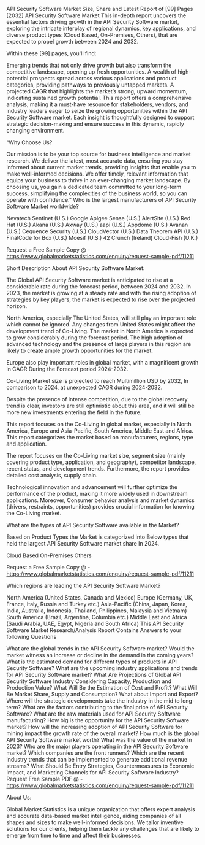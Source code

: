API Security Software Market Size, Share and Latest Report of [99] Pages [2032]
API Security Software Market This in-depth report uncovers the essential factors driving growth in the API Security Software market, exploring the intricate interplay of regional dynamics, key applications, and diverse product types (Cloud Based, On-Premises, Others), that are expected to propel growth between 2024 and 2032.

Within these [99] pages, you'll find:

Emerging trends that not only drive growth but also transform the competitive landscape, opening up fresh opportunities.
A wealth of high-potential prospects spread across various applications and product categories, providing pathways to previously untapped markets.
A projected CAGR that highlights the market’s strong, upward momentum, indicating sustained growth potential.
This report offers a comprehensive analysis, making it a must-have resource for stakeholders, vendors, and industry leaders eager to seize the growing opportunities within the API Security Software market. Each insight is thoughtfully designed to support strategic decision-making and ensure success in this dynamic, rapidly changing environment.

“Why Choose Us?

Our mission is to be your top source for business intelligence and market research.
We deliver the latest, most accurate data, ensuring you stay informed about current market trends, providing insights that enable you to make well-informed decisions.
We offer timely, relevant information that equips your business to thrive in an ever-changing market landscape.
By choosing us, you gain a dedicated team committed to your long-term success, simplifying the complexities of the business world, so you can operate with confidence.”
Who is the largest manufacturers of API Security Software Market worldwide?

 

Nevatech Sentinet (U.S.)
Google Apigee Sense (U.S.)
AlertSite (U.S.)
Red Hat (U.S.)
Akana (U.S.)
Axway (U.S.)
aapi (U.S.)
Appdome (U.S.)
Avanan (U.S.)
Cequence Security (U.S.)
CloudVector (U.S.)
Data Theorem API (U.S.)
FinalCode for Box (U.S.)
Moesif (U.S.)
42 Crunch (Ireland)
Cloud-Fish (U.K.)
 

Request a Free Sample Copy @ - https://www.globalmarketstatistics.com/enquiry/request-sample-pdf/11211

 

Short Description About API Security Software Market:

The Global API Security Software market is anticipated to rise at a considerable rate during the forecast period, between 2024 and 2032. In 2023, the market is growing at a steady rate and with the rising adoption of strategies by key players, the market is expected to rise over the projected horizon.

North America, especially The United States, will still play an important role which cannot be ignored. Any changes from United States might affect the development trend of Co-Living. The market in North America is expected to grow considerably during the forecast period. The high adoption of advanced technology and the presence of large players in this region are likely to create ample growth opportunities for the market.

Europe also play important roles in global market, with a magnificent growth in CAGR During the Forecast period 2024-2032.

Co-Living Market size is projected to reach Multimillion USD by 2032, In comparison to 2024, at unexpected CAGR during 2024-2032.

Despite the presence of intense competition, due to the global recovery trend is clear, investors are still optimistic about this area, and it will still be more new investments entering the field in the future.

This report focuses on the Co-Living in global market, especially in North America, Europe and Asia-Pacific, South America, Middle East and Africa. This report categorizes the market based on manufacturers, regions, type and application.

The report focuses on the Co-Living market size, segment size (mainly covering product type, application, and geography), competitor landscape, recent status, and development trends. Furthermore, the report provides detailed cost analysis, supply chain.

Technological innovation and advancement will further optimize the performance of the product, making it more widely used in downstream applications. Moreover, Consumer behavior analysis and market dynamics (drivers, restraints, opportunities) provides crucial information for knowing the Co-Living market.

What are the types of API Security Software available in the Market?

Based on Product Types the Market is categorized into Below types that held the largest API Security Software market share In 2024.

 

Cloud Based
On-Premises
Others
 

Request a Free Sample Copy @ - https://www.globalmarketstatistics.com/enquiry/request-sample-pdf/11211

Which regions are leading the API Security Software Market?

North America (United States, Canada and Mexico)
Europe (Germany, UK, France, Italy, Russia and Turkey etc.)
Asia-Pacific (China, Japan, Korea, India, Australia, Indonesia, Thailand, Philippines, Malaysia and Vietnam)
South America (Brazil, Argentina, Columbia etc.)
Middle East and Africa (Saudi Arabia, UAE, Egypt, Nigeria and South Africa)
This API Security Software Market Research/Analysis Report Contains Answers to your following Questions

What are the global trends in the API Security Software market? Would the market witness an increase or decline in the demand in the coming years?
What is the estimated demand for different types of products in API Security Software? What are the upcoming industry applications and trends for API Security Software market?
What Are Projections of Global API Security Software Industry Considering Capacity, Production and Production Value? What Will Be the Estimation of Cost and Profit? What Will Be Market Share, Supply and Consumption? What about Import and Export?
Where will the strategic developments take the industry in the mid to long-term?
What are the factors contributing to the final price of API Security Software? What are the raw materials used for API Security Software manufacturing?
How big is the opportunity for the API Security Software market? How will the increasing adoption of API Security Software for mining impact the growth rate of the overall market?
How much is the global API Security Software market worth? What was the value of the market In 2023?
Who are the major players operating in the API Security Software market? Which companies are the front runners?
Which are the recent industry trends that can be implemented to generate additional revenue streams?
What Should Be Entry Strategies, Countermeasures to Economic Impact, and Marketing Channels for API Security Software Industry?
Request Free Sample PDF @ - https://www.globalmarketstatistics.com/enquiry/request-sample-pdf/11211

About Us:

Global Market Statistics is a unique organization that offers expert analysis and accurate data-based market intelligence, aiding companies of all shapes and sizes to make well-informed decisions. We tailor inventive solutions for our clients, helping them tackle any challenges that are likely to emerge from time to time and affect their businesses.
